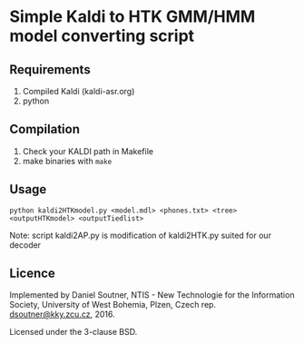 # Simple Kaldi to HTK GMM/HMM model converting script

## Requirements

1. Compiled Kaldi (kaldi-asr.org)
2. python

## Compilation

1. Check your KALDI path in Makefile
2. make binaries with ```make```

## Usage

```
python kaldi2HTKmodel.py <model.mdl> <phones.txt> <tree> <outputHTKmodel> <outputTiedlist>
```

Note: script kaldi2AP.py is modification of kaldi2HTK.py suited for our decoder

## Licence

Implemented by Daniel Soutner, NTIS - New Technologie for the Information Society,
University of West Bohemia, Plzen, Czech rep. dsoutner@kky.zcu.cz, 2016.

Licensed under the 3-clause BSD.
